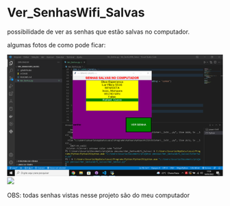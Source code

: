 # Ver_SenhasWifi_Salvas
 possibilidade de  ver as senhas que estão salvas no computador.

 <div class=fotos>
 <p>algumas fotos de como pode ficar:</p>
 <img src='imagens/ver senha.png'>
 <img src='imagens/ver senha2.png'>

 <p>OBS: todas senhas vistas nesse projeto são do meu computador</p>

